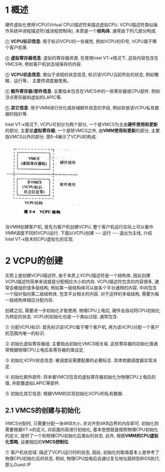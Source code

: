 # 1 概述

硬件虚拟化使用VCPU(Virtual CPU)描述符来描述虚拟CPU. VCPU描述符类似操作系统中进程描述符(或进程控制块), 本质是一个**结构体**, 通常由下列几部分构成.

⓵ **VCPU标识信息**: 用于标识VCPU的一些属性, 例如VCPU的ID号, VCPU属于哪个客户机等.

⓶ **虚拟寄存器信息**: 虚拟的寄存器资源, 在使用Intel VT\-x情况下, 这些内容包含在VMCS中, 例如客户机状态域保存的内容.

⓷ **VCPU状态信息**: 类似于进程的状态信息, 标识该VCPU当前所处的状态, 例如睡眠、运行等， 主要供调度器使用。

⓸ **额外寄存器/部件信息**: 主要指未包含在VMCS中的一些寄存器或CPU部件. 例如浮点寄存器和虚拟的LAPIC等.

⓹ **其它信息**: 用于VMM进行优化或存储额外信息的字段, 例如存放该VCPU私有数据的指针等.

Intel VT\-x情况下, VCPU可划分为两个部分, 一个是VMCS为主由**硬件使用和更新**的部分, 主要是**虚拟寄存器**; 一个是除VMCS之外, 由**VMM使用和更新**的部分, 主要指VMCS以外的部分. 图5\-4展示了VCPU的构成.

![config](./images/11.png)

当VMM创建客户机, 首先为客户机创建VCPU, 整个客户机运行实际上可以看作VMM调度不同的VCPU运行. 下面以VCPU创建 --- 运行 --- 退出为主线, 介绍Intel VT\-x技术的CPU虚拟化的实现.

# 2 VCPU的创建

实质上是创建VCPU描述符, 由于本质上VCPU描述符是一个结构体, 因此创建VCPU描述符简单来说就是分配相应大小的内存. VCPU描述符包含的内容很多, 通常会被组织成多级结构, 例如第一级结构体可以是各个平台通用的内容, 中间包含一个指针指向第二级结构体, 包含平台相关的内容. 对于这样的多级结构, 需要为每一级结构体相应分配内存.

创建之后, 需要进一步初始化才能使用. 物理CPU上电后, 硬件会自动将CPU初始化为特定的状态. VCPU的初始化也是一个类似过程. 通常包含:

⓵ 分配VCPU标识: 首先标识该VCPU属于哪个客户机, 再为该VCPU分配一个客户机范围内唯一的标识.

⓶ 初始化虚拟寄存器组: 主要指出初始化VMCS相关域. 这些寄存器的初始化值通常根据物理CPU上电后各寄存器的值设定.

⓷ 初始化VCPU状态信息: 被调度前需要配置的必要标志. 具体依据调度器实现决定.

⓸ 初始化额外部件: 将未被VMCS包含的虚拟寄存器初始化为物理CPU上电后的值, 并配置虚拟LAPIC等部件.

⓹ 初始化其它信息: 根据VMM的实现初始化VCPU的私有数据.

## 2.1 VMCS的创建与初始化

VMCS分配时, 只需要分配一块4KB大小, 并对齐到4KB边界的内存即可. 初始化则需要根据VT\-x的定义, 对前面内容进行初始化, 基本思想就是按照物理CPU初始化的定义, 提供了一个和物理CPU初始化后类似的状态. 此外, 根据**VMM的CPU虚拟化策略**, 设置相应的**VMCS控制位**.

⓵ 客户机状态域: 描述了VCPU运行时的状态, 因此, 初始化的取值基本上是参考了物理CPU初始化后的状态. 例如, 物理CPU加电后会通过复位地址跳转到BIOS执行, 那么Guest IP

